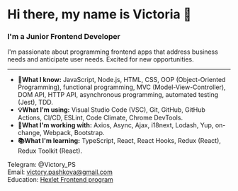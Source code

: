 # Hi there, my name is Victoria 👋

### I'm a Junior Frontend Developer

I'm passionate about programming frontend apps that address business needs and anticipate user needs. Excited for new opportunities.

---

- **🧠What I know:** JavaScript, Node.js, HTML, CSS, OOP (Object-Oriented Programming), functional programming, MVC (Model-View-Controller), DOM API, HTTP API, asynchronous programming, automated testing (Jest), TDD.
- **💡What I'm using:** Visual Studio Code (VSC), Git, GitHub, GitHub Actions, CI/CD, ESLint, Code Climate, Chrome DevTools.
- **🚀What I'm working with:** Axios, Async, Ajax, i18next, Lodash, Yup, on-change, Webpack, Bootstrap.
- **📚What I'm learning:** TypeScript, React, React Hooks, Redux (React), Redux Toolkit (React).

Telegram: @Victory_PS  
Email: victory.pashkova@gmail.com  
Education: [Hexlet Frontend program](https://ru.hexlet.io/programs/frontend)


<!--
**VictoryPashkova/VictoryPashkova** is a ✨ _special_ ✨ repository because its `README.md` (this file) appears on your GitHub profile.

Here are some ideas to get you started:

- 🔭 I’m currently working on ...
- 🌱 I’m currently learning ...
- 👯 I’m looking to collaborate on ...
- 🤔 I’m looking for help with ...
- 💬 Ask me about ...
- 📫 How to reach me: ...
- 😄 Pronouns: ...
- ⚡ Fun fact: ...
-->
